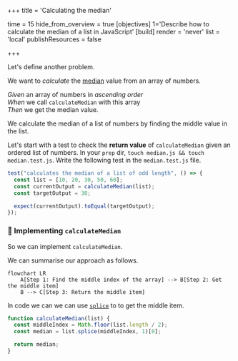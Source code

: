 +++
title = 'Calculating the median'

time = 15
hide_from_overview = true
[objectives]
1='Describe how to calculate the median of a list in JavaScript' 
[build]
  render = 'never'
  list = 'local'
  publishResources = false

+++

Let's define another problem.

We want to _calculate_ the [median](https://www.bbc.co.uk/bitesize/guides/zwhgk2p/revision/2) value from an array of numbers.

_Given_ an array of numbers in _ascending order_  
_When_ we call `calculateMedian` with this array  
_Then_ we get the median value.

We calculate the median of a list of numbers by finding the middle value in the list.

Let's start with a test to check the **return value** of `calculateMedian` given an ordered list of numbers. In your `prep` dir, `touch median.js && touch median.test.js`. Write the following test in the `median.test.js` file.

```js
test("calculates the median of a list of odd length", () => {
  const list = [10, 20, 30, 50, 60];
  const currentOutput = calculateMedian(list);
  const targetOutput = 30;

  expect(currentOutput).toEqual(targetOutput);
});
```

### 🔨 Implementing `calculateMedian`

So we can implement `calculateMedian`.

We can summarise our approach as follows.

```mermaid
flowchart LR
    A[Step 1: Find the middle index of the array] --> B[Step 2: Get the middle item]
    B --> C[Step 3: Return the middle item]
```

In code we can we can use [`splice`](https://developer.mozilla.org/en-US/docs/Web/JavaScript/Reference/Global_Objects/Array/splice) to to get the middle item.

```js
function calculateMedian(list) {
  const middleIndex = Math.floor(list.length / 2);
  const median = list.splice(middleIndex, 1)[0];

  return median;
}
```
